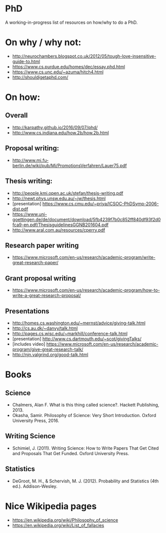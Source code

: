 # PhD
A working-in-progress list of resources on how/why to do a PhD. 

# On why / why not:
* http://neurochambers.blogspot.co.uk/2012/05/tough-love-insensitive-guide-to.html
* https://www.cs.purdue.edu/homes/dec/essay.phd.html
* https://www.cs.unc.edu/~azuma/hitch4.html
* http://shouldigetaphd.com/

# On how:
## Overall 
* http://karpathy.github.io/2016/09/07/phd/
* http://www.cs.indiana.edu/how.2b/how.2b.html

## Proposal writing:
* http://www.mi.fu-berlin.de/wiki/pub/Mi/PromotionsVerfahren/Lauer75.pdf

## Thesis writing:
* http://people.kmi.open.ac.uk/stefan/thesis-writing.pdf
* http://newt.phys.unsw.edu.au/~jw/thesis.html
* [presentation] https://www.cs.cmu.edu/~priya/ICSOC-PhDSymp-2006-dist.pdf
* https://www.uni-goettingen.de/de/document/download/5fb4239f7b0c852ff840df93f2d0fca9-en.pdf/ThesisguidelinesGGNB201604.pdf
* http://www.aral.com.au/resources/cperry.pdf

## Research paper writing 
* https://www.microsoft.com/en-us/research/academic-program/write-great-research-paper/

## Grant proposal writing
* https://www.microsoft.com/en-us/research/academic-program/how-to-write-a-great-research-proposal/

## Presentations
* http://homes.cs.washington.edu/~mernst/advice/giving-talk.html
* http://cs.au.dk/~danvy/talk.html
* http://pages.cs.wisc.edu/~markhill/conference-talk.html
* [presentation] http://www.cs.dartmouth.edu/~scot/givingTalks/
* [includes video] https://www.microsoft.com/en-us/research/academic-program/give-great-research-talk/
* http://njn.valgrind.org/good-talk.html

# Books
## Science 
* Chalmers, Alan F. What is this thing called science?. Hackett Publishing, 2013.
* Okasha, Samir. Philosophy of Science: Very Short Introduction. Oxford University Press, 2016.

## Writing Science
* Schimiel, J. (2011). Writing Science: How to Write Papers That Get Cited and Proposals That Get Funded. Oxford University Press. 

## Statistics
* DeGroot, M. H., & Schervish, M. J. (2012). Probability and Statistics (4th ed.). Addison-Wesley.

# Nice Wikipedia pages
* https://en.wikipedia.org/wiki/Philosophy_of_science
* https://en.wikipedia.org/wiki/List_of_fallacies
